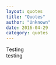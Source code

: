```yaml
---
layout: quotes
title: "Quotes"
author: "Unknown"
date: 2016-04-29
category: quotes
---
```




<h12>Testing<br>testing</h12>
